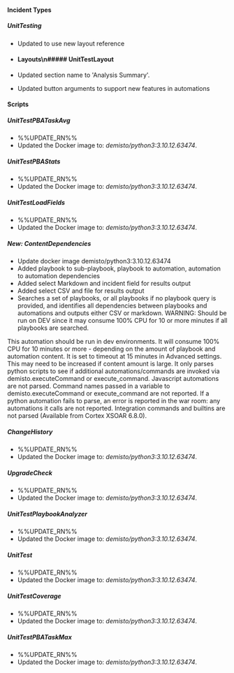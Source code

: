 #### Incident Types
##### UnitTesting
- Updated to use new layout reference

- #### Layouts\n##### UnitTestLayout
- Updated section name to 'Analysis Summary'.
- Updated button arguments to support new features in automations

#### Scripts

##### UnitTestPBATaskAvg

- %%UPDATE_RN%%
- Updated the Docker image to: *demisto/python3:3.10.12.63474*.
##### UnitTestPBAStats

- %%UPDATE_RN%%
- Updated the Docker image to: *demisto/python3:3.10.12.63474*.
##### UnitTestLoadFields

- %%UPDATE_RN%%
- Updated the Docker image to: *demisto/python3:3.10.12.63474*.
##### New: ContentDependencies
- Update docker image demisto/python3:3.10.12.63474
- Added playbook to sub-playbook, playbook to automation, automation to automation dependencies
- Added select Markdown and incident field for results output
- Added select CSV and file for results output
- Searches a set of playbooks, or all playbooks if no playbook query is provided, and identifies all dependencies between playbooks and automations and outputs either CSV or markdown.  WARNING: Should be run on DEV since it may consume 100% CPU for 10 or more minutes if all playbooks are searched.

This automation should be run in dev environments. It will consume 100% CPU for 10 minutes or more - depending on the amount of playbook and automation content.  It is set to timeout at 15 minutes in Advanced settings. This may need to be increased if content amount is large.  It only parses python scripts to see if additional automations/commands are invoked via demisto.executeCommand or execute_command. Javascript automations are not parsed.  Command names passed in a variable to demisto.executeCommand or execute_command are not reported.  If a python automation fails to parse, an error is reported in the war room: any automations it calls are not reported.
Integration commands and builtins are not parsed (Available from Cortex XSOAR 6.8.0).
##### ChangeHistory

- %%UPDATE_RN%%
- Updated the Docker image to: *demisto/python3:3.10.12.63474*.
##### UpgradeCheck

- %%UPDATE_RN%%
- Updated the Docker image to: *demisto/python3:3.10.12.63474*.
##### UnitTestPlaybookAnalyzer

- %%UPDATE_RN%%
- Updated the Docker image to: *demisto/python3:3.10.12.63474*.
##### UnitTest

- %%UPDATE_RN%%
- Updated the Docker image to: *demisto/python3:3.10.12.63474*.
##### UnitTestCoverage

- %%UPDATE_RN%%
- Updated the Docker image to: *demisto/python3:3.10.12.63474*.
##### UnitTestPBATaskMax

- %%UPDATE_RN%%
- Updated the Docker image to: *demisto/python3:3.10.12.63474*.
